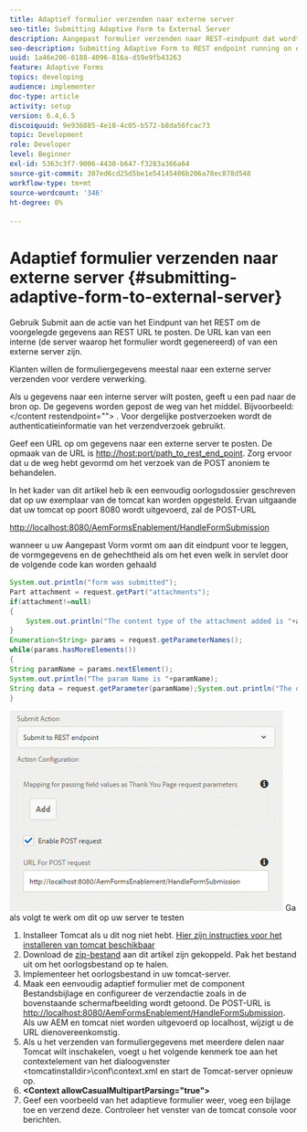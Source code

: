 ```yaml
---
title: Adaptief formulier verzenden naar externe server
seo-title: Submitting Adaptive Form to External Server
description: Aangepast formulier verzenden naar REST-eindpunt dat wordt uitgevoerd op externe server
seo-description: Submitting Adaptive Form to REST endpoint running on external server
uuid: 1a46e206-6188-4096-816a-d59e9fb43263
feature: Adaptive Forms
topics: developing
audience: implementer
doc-type: article
activity: setup
version: 6.4,6.5
discoiquuid: 9e936885-4e10-4c05-b572-b8da56fcac73
topic: Development
role: Developer
level: Beginner
exl-id: 5363c3f7-9006-4430-b647-f3283a366a64
source-git-commit: 307ed6cd25d5be1e54145406b206a78ec878d548
workflow-type: tm+mt
source-wordcount: '346'
ht-degree: 0%

---
```


# Adaptief formulier verzenden naar externe server {#submitting-adaptive-form-to-external-server}

Gebruik Submit aan de actie van het Eindpunt van het REST om de voorgelegde gegevens aan REST URL te posten. De URL kan van een interne (de server waarop het formulier wordt gegenereerd) of van een externe server zijn.

Klanten willen de formuliergegevens meestal naar een externe server verzenden voor verdere verwerking.

Als u gegevens naar een interne server wilt posten, geeft u een pad naar de bron op. De gegevens worden gepost de weg van het middel. Bijvoorbeeld: &lt;/content restendpoint=&quot;&quot;> . Voor dergelijke postverzoeken wordt de authenticatieinformatie van het verzendverzoek gebruikt.

Geef een URL op om gegevens naar een externe server te posten. De opmaak van de URL is <http://host:port/path_to_rest_end_point>. Zorg ervoor dat u de weg hebt gevormd om het verzoek van de POST anoniem te behandelen.

In het kader van dit artikel heb ik een eenvoudig oorlogsdossier geschreven dat op uw exemplaar van de tomcat kan worden opgesteld. Ervan uitgaande dat uw tomcat op poort 8080 wordt uitgevoerd, zal de POST-URL

<http://localhost:8080/AemFormsEnablement/HandleFormSubmission>

wanneer u uw Aangepast Vorm vormt om aan dit eindpunt voor te leggen, de vormgegevens en de gehechtheid als om het even welk in servlet door de volgende code kan worden gehaald

```java
System.out.println("form was submitted");
Part attachment = request.getPart("attachments");
if(attachment!=null)
{
    System.out.println("The content type of the attachment added is "+attachment.getContentType());
}
Enumeration<String> params = request.getParameterNames();
while(params.hasMoreElements())
{
String paramName = params.nextElement();
System.out.println("The param Name is "+paramName);
String data = request.getParameter(paramName);System.out.println("The data  is "+data);
}
```

![formatie](assets/formsubmission.gif)
Ga als volgt te werk om dit op uw server te testen

1. Installeer Tomcat als u dit nog niet hebt. [Hier zijn instructies voor het installeren van tomcat beschikbaar](https://helpx.adobe.com/experience-manager/kt/forms/using/preparing-datasource-for-form-data-model-tutorial-use.html)
1. Download de [zip-bestand](assets/aemformsenablement.zip) aan dit artikel zijn gekoppeld. Pak het bestand uit om het oorlogsbestand op te halen.
1. Implementeer het oorlogsbestand in uw tomcat-server.
1. Maak een eenvoudig adaptief formulier met de component Bestandsbijlage en configureer de verzendactie zoals in de bovenstaande schermafbeelding wordt getoond. De POST-URL is <http://localhost:8080/AemFormsEnablement/HandleFormSubmission>. Als uw AEM en tomcat niet worden uitgevoerd op localhost, wijzigt u de URL dienovereenkomstig.
1. Als u het verzenden van formuliergegevens met meerdere delen naar Tomcat wilt inschakelen, voegt u het volgende kenmerk toe aan het contextelement van het dialoogvenster &lt;tomcatinstalldir>\conf\context.xml en start de Tomcat-server opnieuw op.
1. **&lt;Context allowCasualMultipartParsing=&quot;true&quot;>**
1. Geef een voorbeeld van het adaptieve formulier weer, voeg een bijlage toe en verzend deze. Controleer het venster van de tomcat console voor berichten.
